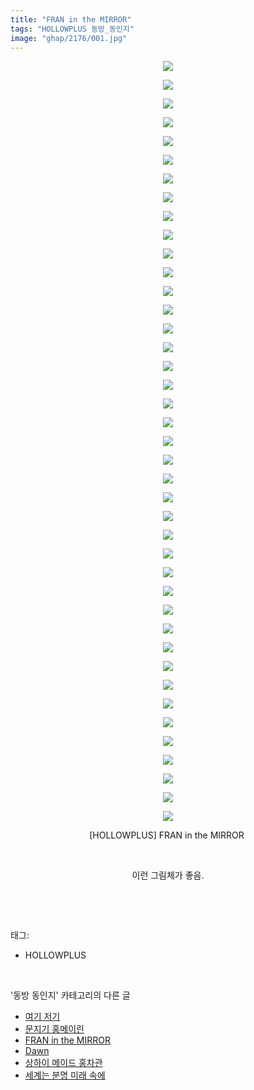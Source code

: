 ```yaml
---
title: "FRAN in the MIRROR"
tags: "HOLLOWPLUS 동방_동인지"
image: "ghap/2176/001.jpg"
---
```

<div class="article">
<p style="text-align: center; clear: none; float: none;"><img src="{{ site.nasurl }}/ghap/2176/001.jpg"/></p>
<p style="text-align: center; clear: none; float: none;"><img src="{{ site.nasurl }}/ghap/2176/002.jpg"/></p>
<p style="text-align: center; clear: none; float: none;"><img src="{{ site.nasurl }}/ghap/2176/003.jpg"/></p>
<p style="text-align: center; clear: none; float: none;"><img src="{{ site.nasurl }}/ghap/2176/004.jpg"/></p>
<p style="text-align: center; clear: none; float: none;"><img src="{{ site.nasurl }}/ghap/2176/005.jpg"/></p>
<p style="text-align: center; clear: none; float: none;"><img src="{{ site.nasurl }}/ghap/2176/006.jpg"/></p>
<p style="text-align: center; clear: none; float: none;"><img src="{{ site.nasurl }}/ghap/2176/007.jpg"/></p>
<p style="text-align: center; clear: none; float: none;"><img src="{{ site.nasurl }}/ghap/2176/008.jpg"/></p>
<p style="text-align: center; clear: none; float: none;"><img src="{{ site.nasurl }}/ghap/2176/009.jpg"/></p>
<p style="text-align: center; clear: none; float: none;"><img src="{{ site.nasurl }}/ghap/2176/010.jpg"/></p>
<p style="text-align: center; clear: none; float: none;"><img src="{{ site.nasurl }}/ghap/2176/011.jpg"/></p>
<p style="text-align: center; clear: none; float: none;"><img src="{{ site.nasurl }}/ghap/2176/012.jpg"/></p>
<p style="text-align: center; clear: none; float: none;"><img src="{{ site.nasurl }}/ghap/2176/013.jpg"/></p>
<p style="text-align: center; clear: none; float: none;"><img src="{{ site.nasurl }}/ghap/2176/014.jpg"/></p>
<p style="text-align: center; clear: none; float: none;"><img src="{{ site.nasurl }}/ghap/2176/015.jpg"/></p>
<p style="text-align: center; clear: none; float: none;"><img src="{{ site.nasurl }}/ghap/2176/016.jpg"/></p>
<p style="text-align: center; clear: none; float: none;"><img src="{{ site.nasurl }}/ghap/2176/017.jpg"/></p>
<p style="text-align: center; clear: none; float: none;"><img src="{{ site.nasurl }}/ghap/2176/018.jpg"/></p>
<p style="text-align: center; clear: none; float: none;"><img src="{{ site.nasurl }}/ghap/2176/019.jpg"/></p>
<p style="text-align: center; clear: none; float: none;"><img src="{{ site.nasurl }}/ghap/2176/020.jpg"/></p>
<p style="text-align: center; clear: none; float: none;"><img src="{{ site.nasurl }}/ghap/2176/021.jpg"/></p>
<p style="text-align: center; clear: none; float: none;"><img src="{{ site.nasurl }}/ghap/2176/022.jpg"/></p>
<p style="text-align: center; clear: none; float: none;"><img src="{{ site.nasurl }}/ghap/2176/023.jpg"/></p>
<p style="text-align: center; clear: none; float: none;"><img src="{{ site.nasurl }}/ghap/2176/024.jpg"/></p>
<p style="text-align: center; clear: none; float: none;"><img src="{{ site.nasurl }}/ghap/2176/025.jpg"/></p>
<p style="text-align: center; clear: none; float: none;"><img src="{{ site.nasurl }}/ghap/2176/026.jpg"/></p>
<p style="text-align: center; clear: none; float: none;"><img src="{{ site.nasurl }}/ghap/2176/027.jpg"/></p>
<p style="text-align: center; clear: none; float: none;"><img src="{{ site.nasurl }}/ghap/2176/028.jpg"/></p>
<p style="text-align: center; clear: none; float: none;"><img src="{{ site.nasurl }}/ghap/2176/029.jpg"/></p>
<p style="text-align: center; clear: none; float: none;"><img src="{{ site.nasurl }}/ghap/2176/030.jpg"/></p>
<p style="text-align: center; clear: none; float: none;"><img src="{{ site.nasurl }}/ghap/2176/031.jpg"/></p>
<p style="text-align: center; clear: none; float: none;"><img src="{{ site.nasurl }}/ghap/2176/032.jpg"/></p>
<p style="text-align: center; clear: none; float: none;"><img src="{{ site.nasurl }}/ghap/2176/033.jpg"/></p>
<p style="text-align: center; clear: none; float: none;"><img src="{{ site.nasurl }}/ghap/2176/034.jpg"/></p>
<p style="text-align: center; clear: none; float: none;"><img src="{{ site.nasurl }}/ghap/2176/035.jpg"/></p>
<p style="text-align: center; clear: none; float: none;"><img src="{{ site.nasurl }}/ghap/2176/036.jpg"/></p>
<p style="text-align: center; clear: none; float: none;"><img src="{{ site.nasurl }}/ghap/2176/037.jpg"/></p>
<p style="text-align: center; clear: none; float: none;"><img src="{{ site.nasurl }}/ghap/2176/038.jpg"/></p>
<p style="text-align: center; clear: none; float: none;"><img src="{{ site.nasurl }}/ghap/2176/039.jpg"/></p>
<p style="text-align: center; clear: none; float: none;"><img src="{{ site.nasurl }}/ghap/2176/040.jpg"/></p>
<p style="text-align: center; clear: none; float: none;"><img src="{{ site.nasurl }}/ghap/2176/041.jpg"/></p>
<p style="text-align: center; clear: none; float: none;">[HOLLOWPLUS] FRAN in the MIRROR </p>
<p style="text-align: center; clear: none; float: none;"><br/></p>
<p style="text-align: center; clear: none; float: none;">이런 그림체가 좋음.</p>
<p><br/></p>
</div><br/>
<div class="tagTrail">
<p>태그: </p>
<ul>
<li>HOLLOWPLUS</li>
</ul>
</div><br/>
<div class="another">
<p>'동방 동인지' 카테고리의 다른 글</p>
<ul>
<li><a href="/2016-09-16-ghap_2178">여기 저기</a></li>
<li><a href="/2016-09-16-ghap_2177">문지기 홍메이린</a></li>
<li><a href="/2016-09-16-ghap_2176">FRAN in the MIRROR</a></li>
<li><a href="/2016-09-16-ghap_2175">Dawn</a></li>
<li><a href="/2016-09-16-ghap_2174">상하이 메이드 홍차관</a></li>
<li><a href="/2016-09-16-ghap_2173">세계는 분명 미래 속에</a></li>
</ul>
</div><br/>
<div class="cb_module cb_fluid">
<div class="cb_wrt cb_profile">
</div><!-- commentList close -->
</div><br/>
